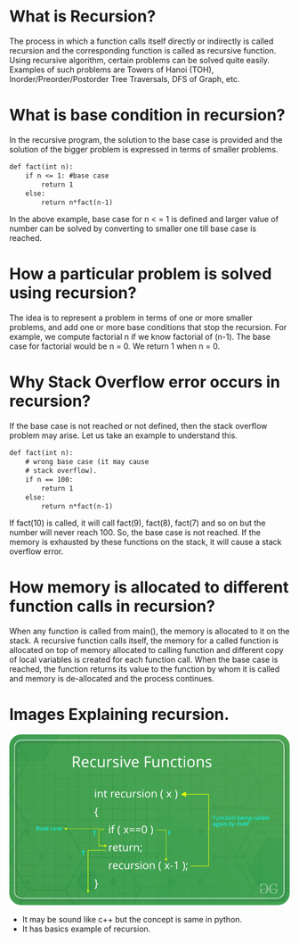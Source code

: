 # What is Recursion?
The process in which a function calls itself directly or indirectly is called recursion and the corresponding function is called as recursive function. Using recursive algorithm, certain problems can be solved quite easily. Examples of such problems are Towers of Hanoi (TOH), Inorder/Preorder/Postorder Tree Traversals, DFS of Graph, etc.

# What is base condition in recursion?
In the recursive program, the solution to the base case is provided and the solution of the bigger problem is expressed in terms of smaller problems.

    def fact(int n):
        if n <= 1: #base case
            return 1
        else:    
            return n*fact(n-1)    
    
In the above example, base case for n < = 1 is defined and larger value of number can be solved by converting to smaller one till base case is reached.

# How a particular problem is solved using recursion?
The idea is to represent a problem in terms of one or more smaller problems, and add one or more base conditions that stop the recursion. For example, we compute factorial n if we know factorial of (n-1). The base case for factorial would be n = 0. We return 1 when n = 0.

# Why Stack Overflow error occurs in recursion?
If the base case is not reached or not defined, then the stack overflow problem may arise. Let us take an example to understand this.

    def fact(int n):
        # wrong base case (it may cause
        # stack overflow).
        if n == 100: 
            return 1
        else:
            return n*fact(n-1)
            
If fact(10) is called, it will call fact(9), fact(8), fact(7) and so on but the number will never reach 100. So, the base case is not reached. If the memory is exhausted by these functions on the stack, it will cause a stack overflow error.

# How memory is allocated to different function calls in recursion?
When any function is called from main(), the memory is allocated to it on the stack. A recursive function calls itself, the memory for a called function is allocated on top of memory allocated to calling function and different copy of local variables is created for each function call. When the base case is reached, the function returns its value to the function by whom it is called and memory is de-allocated and the process continues.

# Images Explaining recursion.
   ![](img-2.png)

 * It may be sound like c++ but the concept is same in python.
 * It has basics example of recursion.
